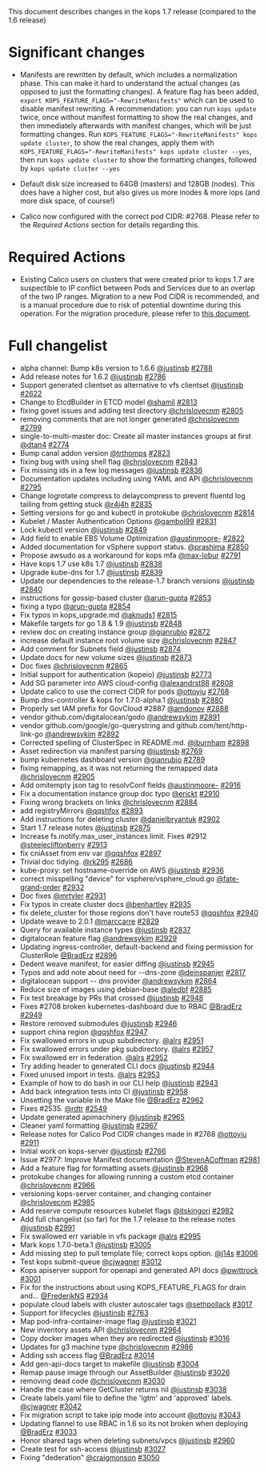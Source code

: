 This document describes changes in the kops 1.7 release (compared to the 1.6 release)

# Significant changes

* Manifests are rewritten by default, which includes a normalization phase.
  This can make it hard to understand the actual changes (as opposed to just the formatting changes).
  A feature flag has been added, `export KOPS_FEATURE_FLAGS="-RewriteManifests"` which can be used
  to disable manifest rewriting.  A recommendation: you can run `kops update` twice, once without
  manifest formatting to show the real changes, and then immediately afterwards with manifest changes,
  which will be just formatting changes.  Run `KOPS_FEATURE_FLAGS="-RewriteManifests" kops update cluster`,
  to show the real changes, apply them with `KOPS_FEATURE_FLAGS="-RewriteManifests" kops update cluster --yes`,
  then run `kops update cluster` to show the formatting changes, followed by `kops update cluster --yes`

* Default disk size increased to 64GB (masters) and 128GB (nodes).  This does have a higher cost, but also gives us more inodes & more iops (and more disk space, of course!)
* Calico now configured with the correct pod CIDR: #2768. Please refer to the *Required Actions* section for details regarding this.

# Required Actions

* Existing Calico users on clusters that were created prior to kops 1.7 are suspectible to IP conflict between Pods and Services due to an overlap of the two IP ranges. Migration to a new Pod CIDR is recommended, and is a manual procedure due to risk of potential downtime during this operation. For the migration procedure, please refer to [this document](../upgrade_from_kops_1.6_to_1.7_calico_cidr_migration.md).



# Full changelist

* alpha channel: Bump k8s version to 1.6.6 [@justinsb](https://github.com/justinsb) [#2788](https://github.com/kubernetes/kops/pull/2788)
* Add release notes for 1.6.2 [@justinsb](https://github.com/justinsb) [#2786](https://github.com/kubernetes/kops/pull/2786)
* Support generated clientset as alternative to vfs clientset [@justinsb](https://github.com/justinsb) [#2622](https://github.com/kubernetes/kops/pull/2622)
* Change to EtcdBuilder in ETCD model [@shamil](https://github.com/shamil) [#2813](https://github.com/kubernetes/kops/pull/2813)
* fixing govet issues and adding test directory [@chrislovecnm](https://github.com/chrislovecnm) [#2805](https://github.com/kubernetes/kops/pull/2805)
* removing comments that are not longer generated [@chrislovecnm](https://github.com/chrislovecnm) [#2799](https://github.com/kubernetes/kops/pull/2799)
* single-to-multi-master doc: Create all master instances groups at first [@dtan4](https://github.com/dtan4) [#2774](https://github.com/kubernetes/kops/pull/2774)
* Bump canal addon version [@trthomps](https://github.com/trthomps) [#2823](https://github.com/kubernetes/kops/pull/2823)
* fixing bug with using shell flag [@chrislovecnm](https://github.com/chrislovecnm) [#2843](https://github.com/kubernetes/kops/pull/2843)
* Fix missing ids in a few log messages [@justinsb](https://github.com/justinsb) [#2836](https://github.com/kubernetes/kops/pull/2836)
* Documentation updates including using YAML and API [@chrislovecnm](https://github.com/chrislovecnm) [#2795](https://github.com/kubernetes/kops/pull/2795)
* Change logrotate compress to delaycompress to prevent fluentd log tailing from getting stuck [@r4j4h](https://github.com/r4j4h) [#2835](https://github.com/kubernetes/kops/pull/2835)
* Setting versions for go and kubectl in protokube [@chrislovecnm](https://github.com/chrislovecnm) [#2814](https://github.com/kubernetes/kops/pull/2814)
* Kubelet / Master Authentication Options [@gambol99](https://github.com/gambol99) [#2831](https://github.com/kubernetes/kops/pull/2831)
* Lock kubectl version [@justinsb](https://github.com/justinsb) [#2849](https://github.com/kubernetes/kops/pull/2849)
* Add field to enable EBS Volume Optimization [@austinmoore-](https://github.com/austinmoore-) [#2822](https://github.com/kubernetes/kops/pull/2822)
* Added documentation for vSphere support status. [@prashima](https://github.com/prashima) [#2850](https://github.com/kubernetes/kops/pull/2850)
* Propose awsudo as a workaround for kops mfa [@max-lobur](https://github.com/max-lobur) [#2791](https://github.com/kubernetes/kops/pull/2791)
* Have kops 1.7 use k8s 1.7 [@justinsb](https://github.com/justinsb) [#2838](https://github.com/kubernetes/kops/pull/2838)
* Upgrade kube-dns for 1.7 [@justinsb](https://github.com/justinsb) [#2839](https://github.com/kubernetes/kops/pull/2839)
* Update our dependencies to the release-1.7 branch versions [@justinsb](https://github.com/justinsb) [#2840](https://github.com/kubernetes/kops/pull/2840)
* instructions for gossip-based cluster [@arun-gupta](https://github.com/arun-gupta) [#2853](https://github.com/kubernetes/kops/pull/2853)
* fixing a typo [@arun-gupta](https://github.com/arun-gupta) [#2854](https://github.com/kubernetes/kops/pull/2854)
* Fix typos in kops_upgrade.md [@aknuds1](https://github.com/aknuds1) [#2815](https://github.com/kubernetes/kops/pull/2815)
* Makefile targets for go 1.8 & 1.9 [@justinsb](https://github.com/justinsb) [#2848](https://github.com/kubernetes/kops/pull/2848)
* review doc on creating instance group [@gianrubio](https://github.com/gianrubio) [#2872](https://github.com/kubernetes/kops/pull/2872)
* increase default instance root volume size [@chrislovecnm](https://github.com/chrislovecnm) [#2847](https://github.com/kubernetes/kops/pull/2847)
* Add comment for Subnets field [@justinsb](https://github.com/justinsb) [#2874](https://github.com/kubernetes/kops/pull/2874)
* Update docs for new volume sizes [@justinsb](https://github.com/justinsb) [#2873](https://github.com/kubernetes/kops/pull/2873)
* Doc fixes [@chrislovecnm](https://github.com/chrislovecnm) [#2865](https://github.com/kubernetes/kops/pull/2865)
* Initial support for authentication (kopeio) [@justinsb](https://github.com/justinsb) [#2773](https://github.com/kubernetes/kops/pull/2773)
* Add SG parameter into AWS cloud-config [@alexandrst88](https://github.com/alexandrst88) [#2808](https://github.com/kubernetes/kops/pull/2808)
* Update calico to use the correct CIDR for pods [@ottoyiu](https://github.com/ottoyiu) [#2768](https://github.com/kubernetes/kops/pull/2768)
* Bump dns-controller & kops for 1.7.0-alpha.1 [@justinsb](https://github.com/justinsb) [#2880](https://github.com/kubernetes/kops/pull/2880)
* Properly set IAM prefix for GovCloud #2887 [@amdonov](https://github.com/amdonov) [#2888](https://github.com/kubernetes/kops/pull/2888)
* vendor github.com/digitalocean/godo [@andrewsykim](https://github.com/andrewsykim) [#2891](https://github.com/kubernetes/kops/pull/2891)
* vendor github.com/google/go-querystring and github.com/tent/http-link-go [@andrewsykim](https://github.com/andrewsykim) [#2892](https://github.com/kubernetes/kops/pull/2892)
* Corrected spelling of ClusterSpec in README.md. [@jburnham](https://github.com/jburnham) [#2898](https://github.com/kubernetes/kops/pull/2898)
* Asset redirection via manifest parsing [@justinsb](https://github.com/justinsb) [#2769](https://github.com/kubernetes/kops/pull/2769)
* bump kubernetes dashboard version [@gianrubio](https://github.com/gianrubio) [#2789](https://github.com/kubernetes/kops/pull/2789)
* fixing remapping, as it was not returning the remapped data [@chrislovecnm](https://github.com/chrislovecnm) [#2905](https://github.com/kubernetes/kops/pull/2905)
* Add omitempty json tag to resolvConf fields [@austinmoore-](https://github.com/austinmoore-) [#2916](https://github.com/kubernetes/kops/pull/2916)
* Fix a documentation instance group doc typo [@erickt](https://github.com/erickt) [#2910](https://github.com/kubernetes/kops/pull/2910)
* Fixing wrong brackets on links [@chrislovecnm](https://github.com/chrislovecnm) [#2884](https://github.com/kubernetes/kops/pull/2884)
* add registryMirrors [@qqshfox](https://github.com/qqshfox) [#2893](https://github.com/kubernetes/kops/pull/2893)
* Add instructions for deleting cluster [@danielbryantuk](https://github.com/danielbryantuk) [#2902](https://github.com/kubernetes/kops/pull/2902)
* Start 1.7 release notes [@justinsb](https://github.com/justinsb) [#2875](https://github.com/kubernetes/kops/pull/2875)
* Increase fs.inotify.max_user_instances limit. Fixes #2912 [@steelecliftonberry](https://github.com/steelecliftonberry) [#2913](https://github.com/kubernetes/kops/pull/2913)
* fix cniAsset from env var [@qqshfox](https://github.com/qqshfox) [#2897](https://github.com/kubernetes/kops/pull/2897)
* Trivial doc tidying. [@rk295](https://github.com/rk295) [#2686](https://github.com/kubernetes/kops/pull/2686)
* kube-proxy: set hostname-override on AWS [@justinsb](https://github.com/justinsb) [#2936](https://github.com/kubernetes/kops/pull/2936)
* correct misspelling "device" for vsphere/vsphere_cloud.go [@fate-grand-order](https://github.com/fate-grand-order) [#2932](https://github.com/kubernetes/kops/pull/2932)
* Doc fixes [@mrtyler](https://github.com/mrtyler) [#2931](https://github.com/kubernetes/kops/pull/2931)
* Fix typos in create cluster docs [@benhartley](https://github.com/benhartley) [#2935](https://github.com/kubernetes/kops/pull/2935)
* fix delete_cluster for those regions don't have route53 [@qqshfox](https://github.com/qqshfox) [#2940](https://github.com/kubernetes/kops/pull/2940)
* Update weave to 2.0.1 [@marccarre](https://github.com/marccarre) [#2829](https://github.com/kubernetes/kops/pull/2829)
* Query for available instance types [@justinsb](https://github.com/justinsb) [#2837](https://github.com/kubernetes/kops/pull/2837)
* digitalocean feature flag [@andrewsykim](https://github.com/andrewsykim) [#2929](https://github.com/kubernetes/kops/pull/2929)
* Updating ingress-controller, default-backend and fixing permission for ClusterRole [@BradErz](https://github.com/BradErz) [#2896](https://github.com/kubernetes/kops/pull/2896)
* Dedent weave manifest, for easier diffing [@justinsb](https://github.com/justinsb) [#2945](https://github.com/kubernetes/kops/pull/2945)
* Typos and add note about need for --dns-zone [@deinspanjer](https://github.com/deinspanjer) [#2817](https://github.com/kubernetes/kops/pull/2817)
* digitalocean support -- dns provider [@andrewsykim](https://github.com/andrewsykim) [#2864](https://github.com/kubernetes/kops/pull/2864)
* Reduce size of images using debian-base [@aledbf](https://github.com/aledbf) [#2885](https://github.com/kubernetes/kops/pull/2885)
* Fix test breakage by PRs that crossed [@justinsb](https://github.com/justinsb) [#2948](https://github.com/kubernetes/kops/pull/2948)
* Fixes #2708 broken kubernetes-dashboard due to RBAC [@BradErz](https://github.com/BradErz) [#2949](https://github.com/kubernetes/kops/pull/2949)
* Restore removed submodules [@justinsb](https://github.com/justinsb) [#2946](https://github.com/kubernetes/kops/pull/2946)
* support china region [@qqshfox](https://github.com/qqshfox) [#2947](https://github.com/kubernetes/kops/pull/2947)
* Fix swallowed errors in upup subdirectory. [@alrs](https://github.com/alrs) [#2951](https://github.com/kubernetes/kops/pull/2951)
* Fix swallowed errors under pkg subdirectory. [@alrs](https://github.com/alrs) [#2957](https://github.com/kubernetes/kops/pull/2957)
* Fix swallowed err in federation. [@alrs](https://github.com/alrs) [#2952](https://github.com/kubernetes/kops/pull/2952)
* Try adding header to generated CLI docs [@justinsb](https://github.com/justinsb) [#2944](https://github.com/kubernetes/kops/pull/2944)
* Fixed unused import in tests. [@alrs](https://github.com/alrs) [#2953](https://github.com/kubernetes/kops/pull/2953)
* Example of how to do bash in our CLI help [@justinsb](https://github.com/justinsb) [#2943](https://github.com/kubernetes/kops/pull/2943)
* Add back integration tests into CI [@justinsb](https://github.com/justinsb) [#2958](https://github.com/kubernetes/kops/pull/2958)
* Unsetting the variable in the Make file [@BradErz](https://github.com/BradErz) [#2962](https://github.com/kubernetes/kops/pull/2962)
* Fixes #2535. [@rdtr](https://github.com/rdtr) [#2549](https://github.com/kubernetes/kops/pull/2549)
* Update generated apimachinery [@justinsb](https://github.com/justinsb) [#2965](https://github.com/kubernetes/kops/pull/2965)
* Cleaner yaml formatting [@justinsb](https://github.com/justinsb) [#2967](https://github.com/kubernetes/kops/pull/2967)
* Release notes for Calico Pod CIDR changes made in #2768 [@ottoyiu](https://github.com/ottoyiu) [#2911](https://github.com/kubernetes/kops/pull/2911)
* Initial work on kops-server [@justinsb](https://github.com/justinsb) [#2766](https://github.com/kubernetes/kops/pull/2766)
* Issue #2977: Improve Manifest documentation [@StevenACoffman](https://github.com/StevenACoffman) [#2981](https://github.com/kubernetes/kops/pull/2981)
* Add a feature flag for formatting assets [@justinsb](https://github.com/justinsb) [#2968](https://github.com/kubernetes/kops/pull/2968)
* protokube changes for allowing running a custom etcd container [@chrislovecnm](https://github.com/chrislovecnm) [#2966](https://github.com/kubernetes/kops/pull/2966)
* versioning kops-server container, and changing container  [@chrislovecnm](https://github.com/chrislovecnm) [#2985](https://github.com/kubernetes/kops/pull/2985)
* Add reserve compute resources kubelet flags [@itskingori](https://github.com/itskingori) [#2982](https://github.com/kubernetes/kops/pull/2982)
* Add full changelist (so far) for the 1.7 release to the release notes [@justinsb](https://github.com/justinsb) [#2991](https://github.com/kubernetes/kops/pull/2991)
* Fix swallowed err variable in vfs package [@alrs](https://github.com/alrs) [#2995](https://github.com/kubernetes/kops/pull/2995)
* Mark kops 1.7.0-beta.1 [@justinsb](https://github.com/justinsb) [#3005](https://github.com/kubernetes/kops/pull/3005)
* Add missing step to pull template file; correct kops option. [@j14s](https://github.com/j14s) [#3006](https://github.com/kubernetes/kops/pull/3006)
* Test kops submit-queue [@cjwagner](https://github.com/cjwagner) [#3012](https://github.com/kubernetes/kops/pull/3012)
* Kops apiserver support for openapi and generated API docs [@pwittrock](https://github.com/pwittrock) [#3001](https://github.com/kubernetes/kops/pull/3001)
* Fix for the instructions about using KOPS_FEATURE_FLAGS for drain and… [@FrederikNS](https://github.com/FrederikNS) [#2934](https://github.com/kubernetes/kops/pull/2934)
* populate cloud labels with cluster autoscaler tags [@sethpollack](https://github.com/sethpollack) [#3017](https://github.com/kubernetes/kops/pull/3017)
* Support for lifecycles [@justinsb](https://github.com/justinsb) [#2763](https://github.com/kubernetes/kops/pull/2763)
* Map pod-infra-container-image flag [@justinsb](https://github.com/justinsb) [#3021](https://github.com/kubernetes/kops/pull/3021)
* New inventory assets API [@chrislovecnm](https://github.com/chrislovecnm) [#2964](https://github.com/kubernetes/kops/pull/2964)
* Copy docker images when they are redirected [@justinsb](https://github.com/justinsb) [#3016](https://github.com/kubernetes/kops/pull/3016)
* Updates for g3 machine type [@chrislovecnm](https://github.com/chrislovecnm) [#2986](https://github.com/kubernetes/kops/pull/2986)
* Adding ssh access flag  [@BradErz](https://github.com/BradErz) [#3014](https://github.com/kubernetes/kops/pull/3014)
* Add gen-api-docs target to makefile [@justinsb](https://github.com/justinsb) [#3004](https://github.com/kubernetes/kops/pull/3004)
* Remap pause image through our AssetBuilder [@justinsb](https://github.com/justinsb) [#3026](https://github.com/kubernetes/kops/pull/3026)
* removing dead code [@chrislovecnm](https://github.com/chrislovecnm) [#3030](https://github.com/kubernetes/kops/pull/3030)
* Handle the case where GetCluster returns nil [@justinsb](https://github.com/justinsb) [#3038](https://github.com/kubernetes/kops/pull/3038)
* Create labels.yaml file to define the 'lgtm' and 'approved' labels. [@cjwagner](https://github.com/cjwagner) [#3042](https://github.com/kubernetes/kops/pull/3042)
* Fix migration script to take ipip mode into account [@ottoyiu](https://github.com/ottoyiu) [#3043](https://github.com/kubernetes/kops/pull/3043)
* Updating flannel to use RBAC in 1.6 so its not broken when deploying [@BradErz](https://github.com/BradErz) [#3033](https://github.com/kubernetes/kops/pull/3033)
* Honor shared tags when deleting subnets/vpcs [@justinsb](https://github.com/justinsb) [#2960](https://github.com/kubernetes/kops/pull/2960)
* Create test for ssh-access [@justinsb](https://github.com/justinsb) [#3027](https://github.com/kubernetes/kops/pull/3027)
* Fixing "dederation" [@craigmonson](https://github.com/craigmonson) [#3050](https://github.com/kubernetes/kops/pull/3050)
